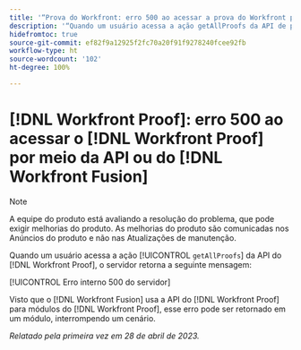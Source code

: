 ```yaml
---
title: '“Prova do Workfront: erro 500 ao acessar a prova do Workfront por meio da API ou do Workfront Fusion”'
description: '“Quando um usuário acessa a ação getAllProofs da API de prova, o servidor de prova do Workfront retorna a mensagem: ‘Erro interno 500 do servidor’”'
hidefromtoc: true
source-git-commit: ef82f9a12925f2fc70a20f91f9278240fcee92fb
workflow-type: ht
source-wordcount: '102'
ht-degree: 100%

---
```



# [!DNL Workfront Proof]: erro 500 ao acessar o [!DNL Workfront Proof] por meio da API ou do [!DNL Workfront Fusion]

>[!NOTE]
>
>A equipe do produto está avaliando a resolução do problema, que pode exigir melhorias do produto. As melhorias do produto são comunicadas nos Anúncios do produto e não nas Atualizações de manutenção.

<!--This article is on Proof and Fusion TOCs-->

Quando um usuário acessa a ação [!UICONTROL `getAllProofs`] da API do [!DNL Workfront Proof], o servidor retorna a seguinte mensagem:

[!UICONTROL Erro interno 500 do servidor]

Visto que o [!DNL Workfront Fusion] usa a API do [!DNL Workfront Proof] para módulos do [!DNL Workfront Proof], esse erro pode ser retornado em um módulo, interrompendo um cenário.

_Relatado pela primeira vez em 28 de abril de 2023._

